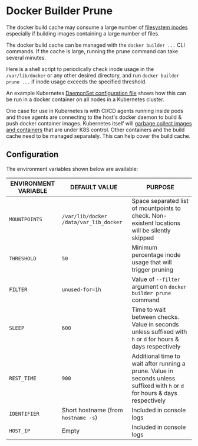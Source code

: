 # Docker Builder Prune

The docker build cache may consume a large number of [filesystem inodes](https://en.wikipedia.org/wiki/Inode) especially if building images containing a large number of files.

The docker build cache can be managed with the `docker builder ...` CLI commands. If the cache is large, running the prune command can take several minutes.

Here is a shell script to periodically check inode usage in the `/var/lib/docker` or any other desired directory, and run `docker builder prune ...` if inode usage exceeds the specified threshold.

An example Kubernetes [DaemonSet configuration file](./contrib/k8s-daemonset--docker-builder-prune.yml) shows how this can be run in a docker container on all nodes in a Kubernetes cluster.

One case for use in Kubernetes is with CI/CD agents running inside pods and those agents are connecting to the host's docker daemon to build & push docker container images. Kubernetes itself will [garbage collect images and containers](https://kubernetes.io/docs/concepts/cluster-administration/kubelet-garbage-collection/) that are under K8S control. Other containers and the build cache need to be managed separately. This can help cover the build cache.

## Configuration

The environment variables shown below are available:

| ENVIRONMENT VARIABLE | DEFAULT VALUE | PURPOSE |
|----------------------|----------------------------------------|---|
| `MOUNTPOINTS`        | `/var/lib/docker /data/var_lib_docker` | Space separated list of mountpoints to check. Non-existent locations will be silently skipped |
| `THRESHOLD`          | `50`                                   | Minimum percentage inode usage that will trigger pruning |
| `FILTER`             | `unused-for=1h`                        | Value of `--filter` argument on 	`docker builder prune` command |
| `SLEEP`              | `600`                                  | Time to wait between checks. Value in seconds unless suffixed with `h` or `d` for hours & days respectively |
| `REST_TIME`          | `900`                                  | Additional time to wait after running a prune. Value in seconds unless suffixed with `h` or `d` for hours & days respectively |
| `IDENTIFIER`         | Short hostname (from `hostname -s`)    | Included in console logs |
| `HOST_IP`            | Empty                                  | Included in console logs |



